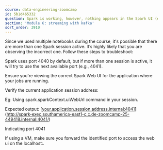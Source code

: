 ```yaml
---
course: data-engineering-zoomcamp
id: 5b1d465332
question: Spark is working, however, nothing appears in the Spark UI (e.g., .show())?
section: 'Module 6: streaming with kafka'
sort_order: 3910
---
```


Since we used multiple notebooks during the course, it's possible that there are more than one Spark session active. It’s highly likely that you are observing the incorrect one. Follow these steps to troubleshoot:

Spark uses port 4040 by default, but if more than one session is active, it will try to use the next available port (e.g., 4041).

Ensure you're viewing the correct Spark Web UI for the application where your jobs are running.

Verify the current application session address:

Eg: Using spark.sparkContext.uiWebUrl command in your session.

Expected output: [[your.application.session.address.internal:4041](http://your.application.session.address.internal:4041)](http://spark-exec.southamerica-east1-c.c.de-zoomcamp-25-449418.internal:4041/)

Indicating port 4041

If using a VM, make sure you forward the identified port to access the web ui on the localhost:<port>.


